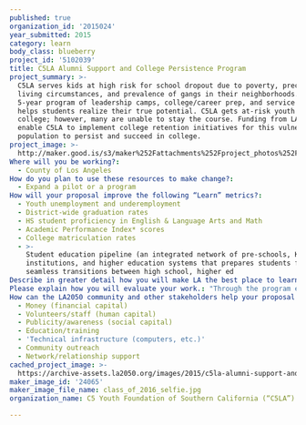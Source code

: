 ```yaml
---
published: true
organization_id: '2015024'
year_submitted: 2015
category: learn
body_class: blueberry
project_id: '5102039'
title: C5LA Alumni Support and College Persistence Program
project_summary: >-
  C5LA serves kids at high risk for school dropout due to poverty, precarious
  living circumstances, and prevalence of gangs in their neighborhoods. Our
  5-year program of leadership camps, college/career prep, and service learning
  helps students realize their true potential. C5LA gets at-risk youth to
  college; however, many are unable to stay the course. Funding from LA2050 will
  enable C5LA to implement college retention initiatives for this vulnerable
  population to persist and succeed in college.
project_image: >-
  http://maker.good.is/s3/maker%252Fattachments%252Fproject_photos%252Fimages%252F24065%252Fdisplay%252Fclass_of_2016_selfie.jpg=c570x385
Where will you be working?:
  - County of Los Angeles
How do you plan to use these resources to make change?:
  - Expand a pilot or a program
How will your proposal improve the following “Learn” metrics?:
  - Youth unemployment and underemployment
  - District-wide graduation rates
  - HS student proficiency in English & Language Arts and Math
  - Academic Performance Index* scores
  - College matriculation rates
  - >-
    Student education pipeline (an integrated network of pre-schools, K-12
    institutions, and higher education systems that prepares students for
    seamless transitions between high school, higher ed
Describe in greater detail how you will make LA the best place to learn.: "Making LA the best place to learn means that every high school student will graduate and be college and career ready. Making LA the best place to learn means turning current statistics upside down: during the 2013-2014 school year, 15,990 students in LA County dropped out of school. Of these students, an overwhelming 88% (14,089) were from socioeconomically disadvantaged backgrounds (California Department of Education Reporting Office). \r\n\r\nAt C5LA, we are beating these odds at an astounding rate. For the past 15 years, 100% of our students have graduated high school and for the past 3 years, 100% of our students have gone to college or another post-secondary opportunity. \r\n\r\nThe purpose of C5LA is to serve students most at-risk for dropping out of school by providing them with hope for the future, life-changing experiences, and the skills needed to not only graduate high school, but to succeed in college and beyond. We are doing this with our innovative, outcome driven programming based on the belief that a comprehensive multi-year experience is vital in supporting this vulnerable population. Our success has been great with getting students to enter college, now we need to make sure they stay there, succeed, and complete their degree. \r\n\r\nNationwide, nearly one-third of college students drop out before their second year. Many factors contribute to the decision to drop out of college, including financial strain, stress, lack of engagement, and academic struggles, but having support from adults and peers can help students overcome these adversities. \r\n\r\nWe are confident that our program prepares youth well for many of the challenges they will face in college and beyond. Unfortunately, due to our limited resources and the intensive nature of our regular programming, we have not yet been able to systematically support and track the outcomes of C5LA alumni.\r\n\r\nFunding from LA2050 will support a natural expansion of our core programming to offer greater support to our alumni throughout their college experience. Supporting C5LA graduates through the sometimes difficult transition to college will improve the likelihood of graduating from college and achieving success as adults.\r\n\r\nTo better support college persistence, we aim to implement the following initiatives in 2015-2016: \r\n- Create a C5LA Grad 1st Year College Boot Camp \r\n- Cultivate Strategic Partnerships with College Retention Experts \r\n- Enhance Data Collection \r\n- Expand Social Media Outreach\r\n- Alumni"
Please explain how you will evaluate your work.: "Through the program expansion, we expect C5LA graduates to achieve an 80% first-year college persistence rate. \r\n\r\nSpecific information we plan to track includes: \r\n•\tMatriculation data (four-year, two-year, vocational or career) \r\n•\tYear over year college persistence rates\r\n•\tParticipation in school groups and on-campus programs\r\n•\tParticipation in C5LA events and Boot Camp sessions\r\n•\tC5LA peer-to-peer collaborations \r\n•\tAlumni association participation and attendance  \r\n•\tSocial media engagement\r\n•\tChallenges or issues interfering with college success and degree completion  \r\n\r\nOur process for tracking student data over time will include: oneone engagement with C5LA alumni, instituting a quarterly check-in process (during the five-year, pre-college program students do monthly check-ins), and a quarterly newsletter. Our success in building a robust evaluation initiative and college support program is contingent upon having dedicated staff who can coordinate these efforts consistently"
How can the LA2050 community and other stakeholders help your proposal succeed?:
  - Money (financial capital)
  - Volunteers/staff (human capital)
  - Publicity/awareness (social capital)
  - Education/training
  - 'Technical infrastructure (computers, etc.)'
  - Community outreach
  - Network/relationship support
cached_project_image: >-
  https://archive-assets.la2050.org/images/2015/c5la-alumni-support-and-college-persistence-program/maker.good.is/s3/maker%252Fattachments%252Fproject_photos%252Fimages%252F24065%252Fdisplay%252Fclass_of_2016_selfie.jpg=c570x385.jpg
maker_image_id: '24065'
maker_image_file_name: class_of_2016_selfie.jpg
organization_name: C5 Youth Foundation of Southern California (“C5LA”)

---
```

